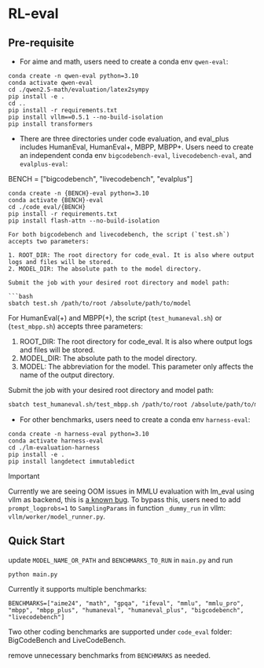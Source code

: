 # RL-eval

## Pre-requisite
- For aime and math, users need to create a conda env `qwen-eval`:
```
conda create -n qwen-eval python=3.10
conda activate qwen-eval
cd ./qwen2.5-math/evaluation/latex2sympy
pip install -e .
cd ..
pip install -r requirements.txt 
pip install vllm==0.5.1 --no-build-isolation
pip install transformers
```

- There are three directories under code evaluation, and eval_plus includes HumanEval, HumanEval+, MBPP, MBPP+. Users need to create an independent conda env `bigcodebench-eval`, `livecodebench-eval`, and `evalplus-eval`:

BENCH = ["bigcodebench", "livecodebench", "evalplus"]

```
conda create -n {BENCH}-eval python=3.10
conda activate {BENCH}-eval
cd ./code_eval/{BENCH}
pip install -r requirements.txt 
pip install flash-attn --no-build-isolation

For both bigcodebench and livecodebench, the script (`test.sh`) accepts two parameters:

1. ROOT_DIR: The root directory for code_eval. It is also where output logs and files will be stored.
2. MODEL_DIR: The absolute path to the model directory.

Submit the job with your desired root directory and model path:

```bash
sbatch test.sh /path/to/root /absolute/path/to/model
```

For HumanEval(+) and MBPP(+), the script (`test_humaneval.sh`) or (`test_mbpp.sh`) accepts three parameters:

1. ROOT_DIR: The root directory for code_eval. It is also where output logs and files will be stored.
2. MODEL_DIR: The absolute path to the model directory.
3. MODEL: The abbreviation for the model. This parameter only affects the name of the output directory.

Submit the job with your desired root directory and model path:

```bash
sbatch test_humaneval.sh/test_mbpp.sh /path/to/root /absolute/path/to/model /abbreviation/for/model
```

- For other benchmarks, users need to create a conda env `harness-eval`:
```
conda create -n harness-eval python=3.10
conda activate harness-eval
cd ./lm-evaluation-harness
pip install -e .
pip install langdetect immutabledict
```

> [!IMPORTANT]  
> Currently we are seeing OOM issues in MMLU evaluation with lm_eval using vllm as backend, this is [a known bug](https://github.com/EleutherAI/lm-evaluation-harness/issues/2490). To bypass this, users need to add `prompt_logprobs=1` to `SamplingParams` in function `_dummy_run` in vllm: `vllm/worker/model_runner.py`.

## Quick Start
update `MODEL_NAME_OR_PATH` and `BENCHMARKS_TO_RUN` in `main.py` and run
```
python main.py
```

Currently it supports multiple benchmarks: 
```
BENCHMARKS=["aime24", "math", "gpqa", "ifeval", "mmlu", "mmlu_pro", "mbpp", "mbpp_plus", "humaneval", "humaneval_plus", "bigcodebench", "livecodebench"]
```

Two other coding benchmarks are supported under `code_eval` folder: BigCodeBench and LiveCodeBench.

remove unnecessary benchmarks from `BENCHMARKS` as needed.
